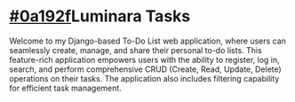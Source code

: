 
# [#0a192f](https://via.placeholder.com/10/0a192f?text=+)Luminara Tasks

Welcome to my Django-based To-Do List web application, where users can seamlessly create, manage, and share their personal to-do lists. This feature-rich application empowers users with the ability to register, log in, search, and perform comprehensive CRUD (Create, Read, Update, Delete) operations on their tasks. The application also includes filtering capability for efficient task management.

